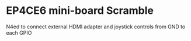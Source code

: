 # EP4CE6 mini-board Scramble

N4ed to connect external HDMI adapter
and joystick controls from GND to each GPIO
